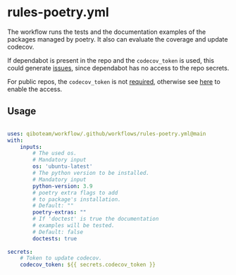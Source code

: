 # rules-poetry.yml

The workflow runs the tests and the documentation examples of the packages managed by poetry. 
It also can evaluate the coverage and update codecov.

If dependabot is present in the repo and the `codecov_token` is used, this could generate [issues](https://github.com/qiboteam/qibocal/pull/238), since dependabot has no access to the repo secrets. 

For public repos, the `codecov_token` is not [required](https://docs.codecov.com/docs/frequently-asked-questions/#where-is-the-repository-upload-token-found), otherwise see [here](https://docs.github.com/en/code-security/dependabot/working-with-dependabot/configuring-access-to-private-registries-for-dependabot
) to enable the access.

## Usage 

```yaml 

uses: qiboteam/workflow/.github/workflows/rules-poetry.yml@main
with:
    inputs:
        # The used os. 
        # Mandatory input 
        os: 'ubuntu-latest'
        # The python version to be installed.
        # Mandatory input
        python-version: 3.9
        # poetry extra flags to add 
        # to package's installation.
        # Default: ""
        poetry-extras: ""
        # If 'doctest' is true the documentation 
        # examples will be tested.
        # Default: false
        doctests: true 
            
secrets:
    # Token to update codecov.
    codecov_token: ${{ secrets.codecov_token }}
        
```
